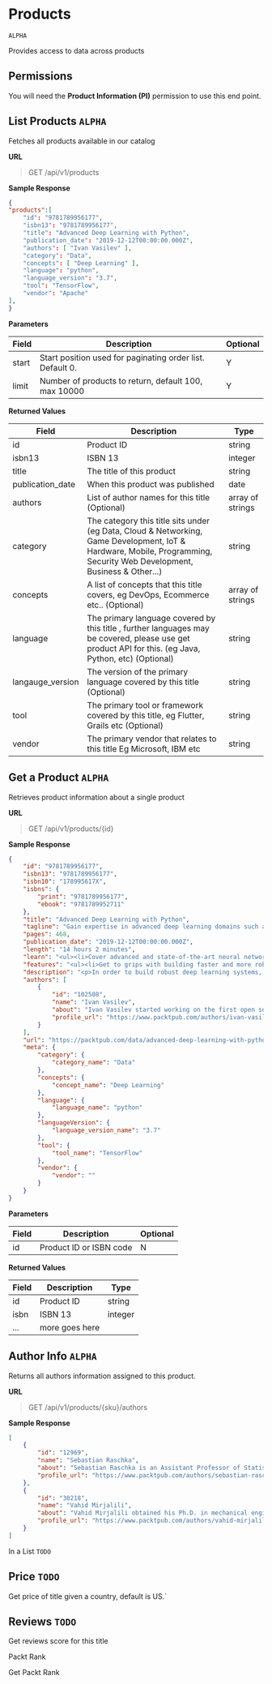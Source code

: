 # Products

`ALPHA` 

Provides access to data across products

## Permissions

You will need the **Product Information (PI)** permission to use this end point.

## List Products `ALPHA`

Fetches all products available in our catalog

**URL**

> GET /api/v1/products

**Sample Response**

```json
{
"products":[
    "id": "9781789956177",
    "isbn13": "9781789956177",
    "title": "Advanced Deep Learning with Python",
    "publication_date": "2019-12-12T00:00:00.000Z",
    "authors": [ "Ivan Vasilev" ],
    "category": "Data",
    "concepts": [ "Deep Learning" ],
    "language": "python",
    "language_version": "3.7",
    "tool": "TensorFlow",
    "vendor": "Apache"    
],
}
```

**Parameters**

| Field | Description                                               | Optional |
| ----- | --------------------------------------------------------- | -------- |
| start | Start position used for paginating order list. Default 0. | Y        |
| limit | Number of products to return, default 100, max 10000      | Y        |

**Returned Values**

| Field            | Description                                                  | Type             |
| ---------------- | ------------------------------------------------------------ | ---------------- |
| id               | Product ID                                                   | string           |
| isbn13           | ISBN 13                                                      | integer          |
| title            | The title of this product                                    | string           |
| publication_date | When this product was published                              | date             |
| authors          | List of author names for this title (Optional)               | array of strings |
| category         | The category this title sits under (eg Data, Cloud & Networking, Game Development, IoT & Hardware, Mobile, Programming, Security Web Development, Business & Other...) | string           |
| concepts         | A list of concepts that this title covers, eg DevOps, Ecommerce etc.. (Optional) | array of strings |
| language         | The primary language covered by this title , further languages may be covered, please use get product API for this. (eg Java, Python, etc) (Optional) | string           |
| langauge_version | The version of the primary language covered by this title (Optional) | string           |
| tool             | The primary tool or framework covered by this title, eg Flutter,  Grails etc (Optional) | string           |
| vendor           | The primary vendor that relates to this title Eg Microsoft, IBM etc | string           |



## Get a Product `ALPHA`

Retrieves product information about a single product

**URL**

> GET /api/v1/products/{id}

**Sample Response**

```json
{
    "id": "9781789956177",
    "isbn13": "9781789956177",
    "isbn10": "178995617X",
    "isbns": {
        "print": "9781789956177",
        "ebook": "9781789952711"
    },
    "title": "Advanced Deep Learning with Python",
    "tagline": "Gain expertise in advanced deep learning domains such as neural networks, meta-learning, graph neural networks, and memory augmented neural networks using the Python ecosystem",
    "pages": 468,
    "publication_date": "2019-12-12T00:00:00.000Z",
    "length": "14 hours 2 minutes",
    "learn": "<ul><li>Cover advanced and state-of-the-art neural network architectures\r</li><li>Understand the theory and math behind neural networks\r</li><li>Train DNNs and apply them to modern deep learning problems\r</li><li>Use CNNs for object detection and image segmentation\r</li><li>Implement generative adversarial networks (GANs) and variational autoencoders to generate new images\r</li><li>Solve natural language processing (NLP) tasks, such as machine translation, using sequence-to-sequence models\r</li><li>Understand DL techniques, such as meta-learning and graph neural networks</li></ul>",
    "features": "<ul><li>Get to grips with building faster and more robust deep learning architectures\r</li><li>Investigate and train convolutional neural network (CNN) models with GPU-accelerated libraries such as TensorFlow and PyTorch\r</li><li>Apply deep neural networks (DNNs) to computer vision problems, NLP, and GANs</li></ul>",
    "description": "<p>In order to build robust deep learning systems, you’ll need to understand everything from how neural networks work to training CNN models. In this book, you’ll discover newly developed deep learning models, methodologies used in the domain, and their implementation based on areas of application. \r</p><p>\r</p><p>You’ll start by understanding the building blocks and the math behind neural networks, and then move on to CNNs and their advanced applications in computer vision. You'll also learn to apply the most popular CNN architectures in object detection and image segmentation. Further on, you’ll focus on variational autoencoders and GANs. You’ll then use neural networks to extract sophisticated vector representations of words, before going on to cover various types of recurrent networks, such as LSTM and GRU. You’ll even explore the attention mechanism to process sequential data without the help of recurrent neural networks (RNNs). Later, you’ll use graph neural networks for processing structured data, along with covering meta-learning, which allows you to train neural networks with fewer training samples. Finally, you’ll understand how to apply deep learning to autonomous vehicles.\r</p><p>\r</p><p>By the end of this book, you’ll have mastered key deep learning concepts and the different applications of deep learning models in the real world.</p>",
    "authors": [
        {
            "id": "102508",
            "name": "Ivan Vasilev",
            "about": "Ivan Vasilev started working on the first open source Java deep learning library with GPU support in 2013. The library was acquired by a German company, where he continued to develop it. He has also worked as a machine learning engineer and researcher in the area of medical image classification and segmentation with deep neural networks. Since 2017, he has been focusing on financial machine learning. He is working on a Python-based platform that provides the infrastructure to rapidly experiment with different machine learning algorithms for algorithmic trading. Ivan holds an MSc degree in artificial intelligence from the University of Sofia, St. Kliment Ohridski.\n",
            "profile_url": "https://www.packtpub.com/authors/ivan-vasilev-1bd2086d-355e-1071-0e08-55d2d72f8c14"
        }
    ],
    "url": "https://packtpub.com/data/advanced-deep-learning-with-python",
    "meta": {
        "category": {
            "category_name": "Data"
        },
        "concepts": {
            "concept_name": "Deep Learning"
        },
        "language": {
            "language_name": "python"
        },
        "languageVersion": {
            "language_version_name": "3.7"
        },
        "tool": {
            "tool_name": "TensorFlow"
        },
        "vendor": {
            "vendor": ""
        }
    }
}
```

**Parameters**

| Field | Description             | Optional |
| ----- | ----------------------- | -------- |
| id    | Product ID or ISBN code | N        |

**Returned Values**

| Field | Description    | Type    |
| ----- | -------------- | ------- |
| id    | Product ID     | string  |
| isbn  | ISBN 13        | integer |
| ...   | more goes here |         |



## Author Info `ALPHA` 

Returns all authors information assigned to this product.


**URL**

> GET /api/v1/products/{sku}/authors

**Sample Response**

```json
[
    {
        "id": "12969",
        "name": "Sebastian Raschka",
        "about": "Sebastian Raschka is an Assistant Professor of Statistics at the University of Wisconsin-Madison focusing on machine learning and deep learning research. Some of his recent research methods have been applied to solving problems in the field of biometrics for imparting privacy to face images. Other research focus areas include the development of methods related to model evaluation in machine learning, deep learning for ordinal targets, and applications of machine learning to computational biology.\n",
        "profile_url": "https://www.packtpub.com/authors/sebastian-raschka"
    },
    {
        "id": "30218",
        "name": "Vahid Mirjalili",
        "about": "Vahid Mirjalili obtained his Ph.D. in mechanical engineering working on novel methods for large-scale, computational simulations of molecular structures. Currently, he is focusing his research efforts on applications of machine learning in various computer vision projects at the Department of Computer Science and Engineering at Michigan State University. He recently joined 3M Company as a research scientist, where he uses his expertise and applies state-of-the-art machine learning and deep learning techniques to solve real-world problems in various applications to make life better.\n",
        "profile_url": "https://www.packtpub.com/authors/vahid-mirjalili"
    }
]
```


In a List `TODO`

## Price `TODO`

Get price of title given a country, default is US.`


## Reviews `TODO`

Get reviews score for this title

Packt Rank

Get Packt Rank

